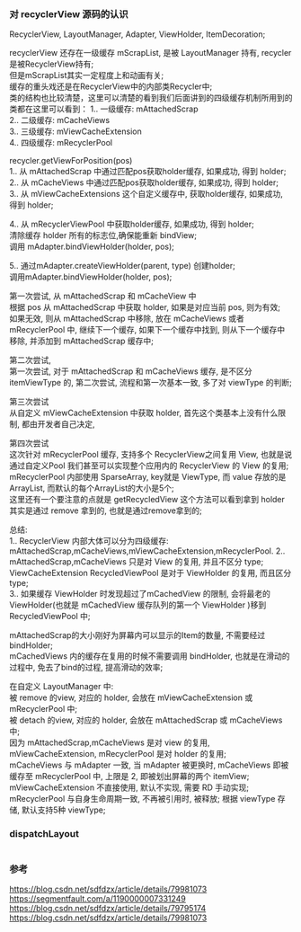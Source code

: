 ### 对 recyclerView 源码的认识  
RecyclerView, LayoutManager, Adapter, ViewHolder, ItemDecoration;  

recyclerView 还存在一级缓存 mScrapList, 是被 LayoutManager 持有, recycler是被RecyclerView持有;  
但是mScrapList其实一定程度上和动画有关;  
缓存的重头戏还是在RecyclerView中的内部类Recycler中;  
类的结构也比较清楚，这里可以清楚的看到我们后面讲到的四级缓存机制所用到的类都在这里可以看到：
1.. 一级缓存: mAttachedScrap  
2.. 二级缓存: mCacheViews  
3.. 三级缓存: mViewCacheExtension  
4.. 四级缓存: mRecyclerPool  

recycler.getViewForPosition(pos)  
1.. 从 mAttachedScrap 中通过匹配pos获取holder缓存, 如果成功, 得到 holder;  
2.. 从 mCacheViews 中通过匹配pos获取holder缓存, 如果成功, 得到 holder;  
3.. 从 mViewCacheExtensions 这个自定义缓存中, 获取holder缓存, 如果成功, 得到 holder;  

4.. 从 mRecyclerViewPool 中获取holder缓存, 如果成功, 得到 holder;  
       清除缓存 holder 所有的标志位,确保能重新 bindView;  
       调用 mAdapter.bindViewHolder(holder, pos);  

5.. 通过mAdapter.createViewHolder(parent, type)  创建holder;  
       调用mAdapter.bindViewHolder(holder, pos);  

第一次尝试, 从 mAttachedScrap 和 mCacheView 中  
根据 pos 从 mAttachedScrap 中获取 holder, 如果是对应当前 pos, 则为有效;  
如果无效, 则从  mAttachedScrap 中移除, 放在 mCacheViews 或者 mRecyclerPool 中, 继续下一个缓存, 如果下一个缓存中找到, 则从下一个缓存中移除, 并添加到 mAttachedScrap 缓存中;  

第二次尝试,  
第一次尝试, 对于 mAttachedScrap 和 mCacheViews 缓存, 是不区分 itemViewType 的, 第二次尝试, 流程和第一次基本一致, 多了对 viewType 的判断;  

第三次尝试  
从自定义 mViewCacheExtension 中获取 holder, 首先这个类基本上没有什么限制, 都由开发者自己决定, 

第四次尝试  
这次针对 mRecyclerPool 缓存, 支持多个 RecyclerView之间复用 View, 也就是说通过自定义Pool 我们甚至可以实现整个应用内的 RecyclerView 的 View 的复用;  
mRecyclerPool 内部使用 SparseArray, key就是 ViewType, 而 value 存放的是 ArrayList, 而默认的每个ArrayList的大小是5个;  
这里还有一个要注意的点就是 getRecycledView 这个方法可以看到拿到 holder 其实是通过 remove 拿到的, 也就是通过remove拿到的;  

总结:  
1.. RecyclerView 内部大体可以分为四级缓存: mAttachedScrap,mCacheViews,mViewCacheExtension,mRecyclerPool. 
2.. mAttachedScrap,mCacheViews 只是对 View 的复用, 并且不区分 type; ViewCacheExtension  RecycledViewPool 是对于 ViewHolder 的复用, 而且区分 type;  
3.. 如果缓存 ViewHolder 时发现超过了mCachedView 的限制, 会将最老的 ViewHolder(也就是 mCachedView 缓存队列的第一个 ViewHolder )移到 RecycledViewPool 中;  

mAttachedScrap的大小刚好为屏幕内可以显示的Item的数量, 不需要经过 bindHolder;  
mCachedViews 内的缓存在复用的时候不需要调用 bindHolder, 也就是在滑动的过程中, 免去了bind的过程, 提高滑动的效率;   

在自定义 LayoutManager 中:   
被 remove 的view, 对应的 holder, 会放在 mViewCacheExtension 或 mRecyclerPool 中;  
被 detach 的view, 对应的 holder, 会放在 mAttachedScrap 或 mCacheViews 中;  
因为 mAttachedScrap,mCacheViews 是对 view 的复用,  mViewCacheExtension, mRecyclerPool 是对 holder 的复用;  
mCacheViews 与 mAdapter 一致, 当 mAdapter 被更换时, mCacheViews 即被缓存至 mRecyclerPool 中, 上限是 2, 即被划出屏幕的两个 itemView;   
mViewCacheExtension 不直接使用, 默认不实现, 需要 RD 手动实现;  
mRecyclerPool 与自身生命周期一致, 不再被引用时, 被释放;  根据 viewType 存储, 默认支持5种 viewType;  

### dispatchLayout  
```

```
### 参考  
https://blog.csdn.net/sdfdzx/article/details/79981073  
https://segmentfault.com/a/1190000007331249  
https://blog.csdn.net/sdfdzx/article/details/79795174  
https://blog.csdn.net/sdfdzx/article/details/79981073  
